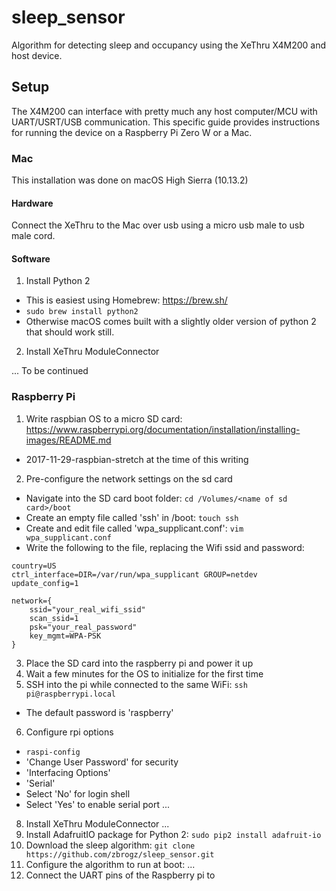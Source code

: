 # sleep_sensor
Algorithm for detecting sleep and occupancy using the XeThru X4M200 and host device.

## Setup
The X4M200 can interface with pretty much any host computer/MCU with UART/USRT/USB communication. This specific guide provides instructions for running the device on a Raspberry Pi Zero W or a Mac.

### Mac
This installation was done on macOS High Sierra (10.13.2)
#### Hardware
Connect the XeThru to the Mac over usb using a micro usb male to usb male cord.
#### Software

1. Install Python 2
  - This is easiest using Homebrew: https://brew.sh/
  - `sudo brew install python2`
  - Otherwise macOS comes built with a slightly older version of python 2 that should work still.
2. Install XeThru ModuleConnector

... To be continued


### Raspberry Pi
1. Write raspbian OS to a micro SD card: https://www.raspberrypi.org/documentation/installation/installing-images/README.md
  - 2017-11-29-raspbian-stretch at the time of this writing
2. Pre-configure the network settings on the sd card
  - Navigate into the SD card boot folder: `cd /Volumes/<name of sd card>/boot`
  - Create an empty file called 'ssh' in /boot: `touch ssh`
  - Create and edit file called 'wpa_supplicant.conf': `vim wpa_supplicant.conf`
  - Write the following to the file, replacing the Wifi ssid and password:
```
country=US
ctrl_interface=DIR=/var/run/wpa_supplicant GROUP=netdev
update_config=1

network={
    ssid="your_real_wifi_ssid"
    scan_ssid=1
    psk="your_real_password"
    key_mgmt=WPA-PSK
}
```
3. Place the SD card into the raspberry pi and power it up
4. Wait a few minutes for the OS to initialize for the first time
5. SSH into the pi while connected to the same WiFi: `ssh pi@raspberrypi.local`
  - The default password is 'raspberry'
6. Configure rpi options
  - `raspi-config`
  - 'Change User Password' for security
  - 'Interfacing Options'
  - 'Serial'
  - Select 'No' for login shell
  - Select 'Yes' to enable serial port
  ...
8. Install XeThru ModuleConnector
...
9. Install AdafruitIO package for Python 2: `sudo pip2 install adafruit-io`
10. Download the sleep algorithm: `git clone https://github.com/zbrogz/sleep_sensor.git`
11. Configure the algorithm to run at boot:
...
12. Connect the UART pins of the Raspberry pi to 
